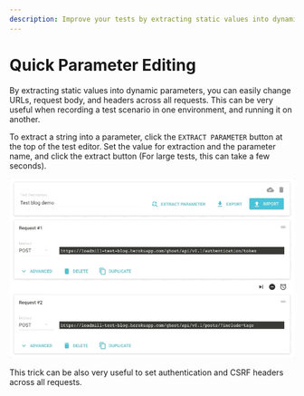 ```yaml
---
description: Improve your tests by extracting static values into dynamic parameters
---
```


# Quick Parameter Editing

By extracting static values into dynamic parameters, you can easily change URLs, request body, and headers across all requests. This can be very useful when recording a test scenario in one environment, and running it on another. 

To extract a string into a parameter, click the `EXTRACT PARAMETER` button at the top of the test editor. Set the value for extraction and the parameter name, and click the extract button \(For large tests, this can take a few seconds\). 

![](../.gitbook/assets/extract_param-big.gif)

This trick can be also very useful to set authentication and CSRF headers across all requests.

